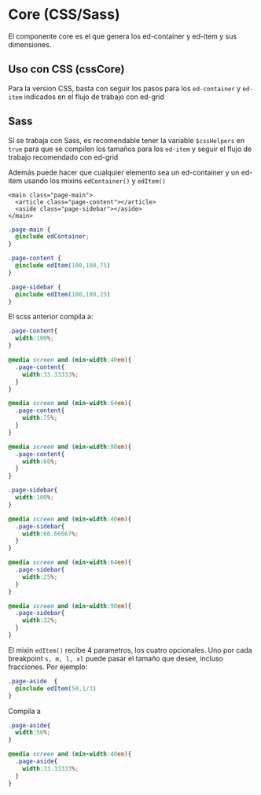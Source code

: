 # Core (CSS/Sass)
El componente core es el que genera los ed-container y ed-item y sus dimensiones.
## Uso con CSS (cssCore)
Para la version CSS, basta con seguir los pasos para los `ed-container` y `ed-item` indicados en el flujo de trabajo con ed-grid
## Sass
Si se trabaja con Sass, es recomendable tener la variable `$cssHelpers` en `true` para que se compilen los tamaños para los `ed-item` y seguir el flujo de trabajo recomendado con ed-grid

Además puede hacer que cualquier elemento sea un ed-container y un ed-item usando los mixins `edContainer()` y `edItem()`

```markup
<main class="page-main">
  <article class="page-content"></article>
  <aside class="page-sidebar"></aside>
</main>
```

```scss
.page-main {
  @include edContainer;
}

.page-content {
  @include edItem(100,100,75)
}

.page-sidebar {
  @include edItem(100,100,25)
}
```

El scss anterior compila a:
```scss
.page-content{
  width:100%;
}

@media screen and (min-width:40em){
  .page-content{
    width:33.33333%;
  }
}

@media screen and (min-width:64em){
  .page-content{
    width:75%;
  }
}

@media screen and (min-width:90em){
  .page-content{
    width:68%;
  }
}

.page-sidebar{
  width:100%;
}

@media screen and (min-width:40em){
  .page-sidebar{
    width:66.66667%;
  }
}

@media screen and (min-width:64em){
  .page-sidebar{
    width:25%;
  }
}

@media screen and (min-width:90em){
  .page-sidebar{
    width:32%;
  }
}
```

El mixin `edItem()` recibe 4 parametros, los cuatro opcionales. Uno por cada breakpoint `s, m, l, xl` puede pasar el tamaño que desee, incluso fracciones. Por ejemplo:

```scss
.page-aside  { 
  @include edItem(50,1/3) 
}
```

Compila a

```scss
.page-aside{
  width:50%;
}

@media screen and (min-width:40em){
  .page-aside{
    width:33.33333%;
  }
}
```
